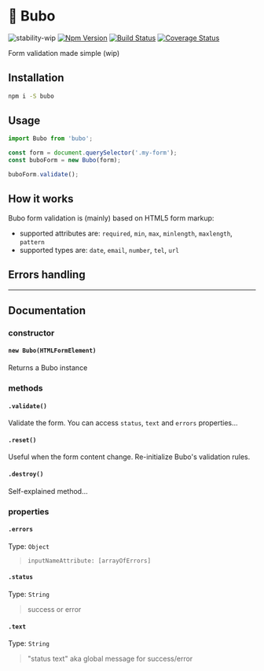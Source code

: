# 🦉 Bubo

![stability-wip](https://img.shields.io/badge/stability-work_in_progress-lightgrey.svg?style=flat-square)
[![Npm Version](https://img.shields.io/npm/v/bubo.svg?style=flat-square)](https://www.npmjs.com/package/bubo)
[![Build Status](https://img.shields.io/travis/epicagency/bubo/master.svg?style=flat-square)](https://travis-ci.org/epicagency/bubo)
[![Coverage Status](https://img.shields.io/coveralls/epicagency/bubo/master.svg?style=flat-square)](https://coveralls.io/github/epicagency/bubo?branch=master)

Form validation made simple (wip)

## Installation

```sh
npm i -S bubo
```

## Usage

```js
import Bubo from 'bubo';

const form = document.querySelector('.my-form');
const buboForm = new Bubo(form);

buboForm.validate();
```

## How it works

Bubo form validation is (mainly) based on HTML5 form markup:

- supported attributes are: `required`, `min`, `max`, `minlength`, `maxlength`, `pattern`
- supported types are: `date`, `email`, `number`, `tel`, `url`

## Errors handling

---

## Documentation

### constructor

#### `new Bubo(HTMLFormElement)`

Returns a Bubo instance

### methods

#### `.validate()`

Validate the form.
You can access `status`, `text` and `errors` properties…

#### `.reset()`

Useful when the form content change.
Re-initialize Bubo's validation rules.

#### `.destroy()`

Self-explained method…

### properties

#### `.errors`

Type: `Object`

> `inputNameAttribute: [arrayOfErrors]`

#### `.status`

Type: `String`

> success or error

#### `.text`

Type: `String`

> "status text" aka global message for success/error
